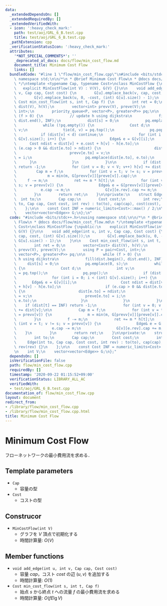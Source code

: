 ```yaml
---
data:
  _extendedDependsOn: []
  _extendedRequiredBy: []
  _extendedVerifiedWith:
  - icon: ':heavy_check_mark:'
    path: test/aoj/GRL_6_B.test.cpp
    title: test/aoj/GRL_6_B.test.cpp
  _pathExtension: cpp
  _verificationStatusIcon: ':heavy_check_mark:'
  attributes:
    '*NOT_SPECIAL_COMMENTS*': ''
    _deprecated_at_docs: docs/flow/min_cost_flow.md
    document_title: Minimum Cost Flow
    links: []
  bundledCode: "#line 1 \"flow/min_cost_flow.cpp\"\n#include <bits/stdc++.h>\nusing\
    \ namespace std;\n\n/*\n * @brief Minimum Cost Flow\n * @docs docs/flow/min_cost_flow.md\n\
    \ */\ntemplate <typename Cap, typename Cost>\nclass MinCostFlow {\npublic:\n \
    \   explicit MinCostFlow(int V) : V(V), G(V) {}\n\n    void add_edge(int u, int\
    \ v, Cap cap, Cost cost) {\n        G[u].emplace_back(v, cap, cost, (int) G[v].size());\n\
    \        G[v].emplace_back(u, 0, -cost, (int) G[u].size() - 1);\n    }\n\n   \
    \ Cost min_cost_flow(int s, int t, Cap f) {\n        int ret = 0;\n        vector<Cost>\
    \ dist(V), h(V);\n        vector<int> prevv(V), preve(V);\n        using P = pair<Cost,\
    \ int>;\n        priority_queue<P, vector<P>, greater<P>> pq;\n\n        while\
    \ (f > 0) {\n            // update h using dijkstra\n            fill(dist.begin(),\
    \ dist.end(), INF);\n            dist[s] = 0;\n            pq.emplace(0, s);\n\
    \            while (!pq.empty()) {\n                Cost d;\n                int\
    \ v;\n                tie(d, v) = pq.top();\n                pq.pop();\n     \
    \           if (dist[v] < d) continue;\n                for (int i = 0; i < (int)\
    \ G[v].size(); i++) {\n                    Edge& e = G[v][i];\n              \
    \      Cost ndist = dist[v] + e.cost + h[v] - h[e.to];\n                    if\
    \ (e.cap > 0 && dist[e.to] > ndist) {\n                        dist[e.to] = ndist;\n\
    \                        prevv[e.to] = v;\n                        preve[e.to]\
    \ = i;\n                        pq.emplace(dist[e.to], e.to);\n              \
    \      }\n                }\n            }\n\n            if (dist[t] == INF)\
    \ return -1;\n            for (int v = 0; v < V; v++) h[v] += dist[v];\n\n   \
    \         Cap m = f;\n            for (int v = t; v != s; v = prevv[v]) {\n  \
    \              m = min(m, G[prevv[v]][preve[v]].cap);\n            }\n       \
    \     f -= m;\n            ret += m * h[t];\n            for (int v = t; v !=\
    \ s; v = prevv[v]) {\n                Edge& e = G[prevv[v]][preve[v]];\n     \
    \           e.cap -= m;\n                G[v][e.rev].cap += m;\n            }\n\
    \        }\n        return ret;\n    }\n\nprivate:\n    struct Edge {\n      \
    \  int to;\n        Cap cap;\n        Cost cost;\n        int rev;\n        Edge(int\
    \ to, Cap cap, Cost cost, int rev) : to(to), cap(cap), cost(cost), rev(rev) {}\n\
    \    };\n\n    const Cost INF = numeric_limits<Cost>::max() / 2;\n\n    int V;\n\
    \    vector<vector<Edge>> G;\n};\n"
  code: "#include <bits/stdc++.h>\nusing namespace std;\n\n/*\n * @brief Minimum Cost\
    \ Flow\n * @docs docs/flow/min_cost_flow.md\n */\ntemplate <typename Cap, typename\
    \ Cost>\nclass MinCostFlow {\npublic:\n    explicit MinCostFlow(int V) : V(V),\
    \ G(V) {}\n\n    void add_edge(int u, int v, Cap cap, Cost cost) {\n        G[u].emplace_back(v,\
    \ cap, cost, (int) G[v].size());\n        G[v].emplace_back(u, 0, -cost, (int)\
    \ G[u].size() - 1);\n    }\n\n    Cost min_cost_flow(int s, int t, Cap f) {\n\
    \        int ret = 0;\n        vector<Cost> dist(V), h(V);\n        vector<int>\
    \ prevv(V), preve(V);\n        using P = pair<Cost, int>;\n        priority_queue<P,\
    \ vector<P>, greater<P>> pq;\n\n        while (f > 0) {\n            // update\
    \ h using dijkstra\n            fill(dist.begin(), dist.end(), INF);\n       \
    \     dist[s] = 0;\n            pq.emplace(0, s);\n            while (!pq.empty())\
    \ {\n                Cost d;\n                int v;\n                tie(d, v)\
    \ = pq.top();\n                pq.pop();\n                if (dist[v] < d) continue;\n\
    \                for (int i = 0; i < (int) G[v].size(); i++) {\n             \
    \       Edge& e = G[v][i];\n                    Cost ndist = dist[v] + e.cost\
    \ + h[v] - h[e.to];\n                    if (e.cap > 0 && dist[e.to] > ndist)\
    \ {\n                        dist[e.to] = ndist;\n                        prevv[e.to]\
    \ = v;\n                        preve[e.to] = i;\n                        pq.emplace(dist[e.to],\
    \ e.to);\n                    }\n                }\n            }\n\n        \
    \    if (dist[t] == INF) return -1;\n            for (int v = 0; v < V; v++) h[v]\
    \ += dist[v];\n\n            Cap m = f;\n            for (int v = t; v != s; v\
    \ = prevv[v]) {\n                m = min(m, G[prevv[v]][preve[v]].cap);\n    \
    \        }\n            f -= m;\n            ret += m * h[t];\n            for\
    \ (int v = t; v != s; v = prevv[v]) {\n                Edge& e = G[prevv[v]][preve[v]];\n\
    \                e.cap -= m;\n                G[v][e.rev].cap += m;\n        \
    \    }\n        }\n        return ret;\n    }\n\nprivate:\n    struct Edge {\n\
    \        int to;\n        Cap cap;\n        Cost cost;\n        int rev;\n   \
    \     Edge(int to, Cap cap, Cost cost, int rev) : to(to), cap(cap), cost(cost),\
    \ rev(rev) {}\n    };\n\n    const Cost INF = numeric_limits<Cost>::max() / 2;\n\
    \n    int V;\n    vector<vector<Edge>> G;\n};"
  dependsOn: []
  isVerificationFile: false
  path: flow/min_cost_flow.cpp
  requiredBy: []
  timestamp: '2020-09-22 01:15:52+09:00'
  verificationStatus: LIBRARY_ALL_AC
  verifiedWith:
  - test/aoj/GRL_6_B.test.cpp
documentation_of: flow/min_cost_flow.cpp
layout: document
redirect_from:
- /library/flow/min_cost_flow.cpp
- /library/flow/min_cost_flow.cpp.html
title: Minimum Cost Flow
---
```

# Minimum Cost Flow

フローネットワークの最小費用流を求める．

## Template parameters

- `Cap`
    - 容量の型
- `Cost`
    - コストの型

## Construcor

- `MinCostFlow(int V)`
    - グラフを $V$ 頂点で初期化する
    - 時間計算量: $O(V)$

## Member functions

- `void add_edge(int u, int v, Cap cap, Cost cost)`
    - 容量 $cap$，コスト $cost$ の辺 $(u, v)$ を追加する
    - 時間計算量: $O(1)$
- `Cost min_cost_flow(int s, int t, Cap f)`
    - 始点 $s$ から終点 $t$ への流量 $f$ の最小費用流を求める
    - 時間計算量: $O(fE\lg V)$